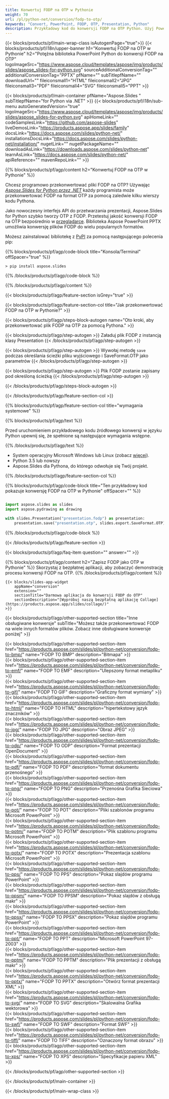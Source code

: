 ```yaml
---
title: Konwertuj FODP na OTP w Pythonie
weight: 70
url: /pl/python-net/conversion/fodp-to-otp/ 
keywords: "Convert, PowerPoint, FODP, OTP, Presentation, Python"
description: Przykładowy kod do konwersji FODP na OTP Python. Użyj PowerPoint Python API do wsadowej konwersji plików FODP na pliki OTP.
---
```


{{< blocks/products/pf/main-wrap-class isAutogenPage="true">}}
{{< blocks/products/pf/i18n/upper-banner h1="Konwertuj FODP na OTP w Pythonie" h2="Potężna biblioteka PowerPoint Python do konwersji FODP na OTP" logoImageSrc="https://www.aspose.cloud/templates/aspose/img/products/slides/aspose_slides-for-python.svg" sourceAdditionalConversionTag="" additionalConversionTag="PPTX" pfName="" subTitlepfName="" downloadUrl="" fileiconsmall1="HTML" fileiconsmall2="JPG" fileiconsmall3="PDF" fileiconsmall4="SVG" fileiconsmall5="PPT" >}}

{{< blocks/products/pf/main-container pfName="Aspose.Slides " subTitlepfName="for Python via .NET" >}}
{{< blocks/products/pf/i18n/sub-menu autoGeneratedVersion="true" logoImageSrc="https://www.aspose.cloud/templates/aspose/img/products/slides/aspose_slides-for-python.svg" apiHomeLink="" codeSamplesLink="https://github.com/aspose-slides" liveDemosLink="https://products.aspose.app/slides/family" docsLink="https://docs.aspose.com/slides/python-net/" installationsDocsLink="https://docs.aspose.com/slides/python-net/installation/" nugetLink="" nugetPackageName="" downloadAsLink="https://downloads.aspose.com/slides/python-net" learnAsLink="https://docs.aspose.com/slides/python-net/" apiReference="" mavenRepoLink="" >}}

{{% blocks/products/pf/agp/content h2="Konwertuj FODP na OTP w Pythonie" %}}

Chcesz programowo przekonwertować pliki FODP na OTP? Używając [*Aspose.Slides for Python przez .NET*](https://products.aspose.com/slides/pl/python-net/) każdy programista może przekonwertować FODP na format OTP za pomocą zaledwie kilku wierszy kodu Pythona.

Jako nowoczesny interfejs API do przetwarzania prezentacji, Aspose.Slides for Python szybko tworzy OTP z FODP. Przetestuj jakość konwersji FODP na OTP bezpośrednio w [przeglądarce](https://products.aspose.app/slides/conversion). Biblioteka Aspose PowerPoint PPTX umożliwia konwersję plików FODP do wielu popularnych formatów.

Możesz zainstalować bibliotekę z [PyPI](https://pypi.org/project/Aspose.Slides/) za pomocą następującego polecenia pip:

{{% blocks/products/pf/agp/code-block title="Konsola/Terminal" offSpacer="true" %}}

```console
> pip install aspose.slides

```

{{% /blocks/products/pf/agp/code-block %}}

{{% /blocks/products/pf/agp/content %}}

{{< blocks/products/pf/agp/feature-section isGrey="true" >}}

{{< blocks/products/pf/agp/feature-section-col title="Jak przekonwertować FODP na OTP w Pythonie?" >}}

{{< blocks/products/pf/agp/steps-block-autogen name="Oto kroki, aby przekonwertować plik FODP na OTP za pomocą Pythona." >}}

{{< blocks/products/pf/agp/step-autogen >}}
Załaduj plik FODP z instancją klasy Presentation
{{< /blocks/products/pf/agp/step-autogen >}}

{{< blocks/products/pf/agp/step-autogen >}}
Wywołaj metodę `save` podczas określania ścieżki pliku wyjściowego i SaveFormat.OTP jako parametrów
{{< /blocks/products/pf/agp/step-autogen >}}

{{< blocks/products/pf/agp/step-autogen >}}
Plik FODP zostanie zapisany pod określoną ścieżką
{{< /blocks/products/pf/agp/step-autogen >}}

{{< /blocks/products/pf/agp/steps-block-autogen >}}

{{< /blocks/products/pf/agp/feature-section-col >}}

{{% blocks/products/pf/agp/feature-section-col title="wymagania systemowe" %}}

{{% blocks/products/pf/agp/text %}}

 Przed uruchomieniem przykładowego kodu źródłowego konwersji w języku Python upewnij się, że spełnione są następujące wymagania wstępne.

{{% /blocks/products/pf/agp/text %}}

- System operacyjny Microsoft Windows lub Linux (zobacz [więcej](https://docs.aspose.com/slides/python-net/system-requirements/)).
- Python 3.5 lub nowszy
- Aspose.Slides dla Pythona, do którego odwołuje się Twój projekt.

{{% /blocks/products/pf/agp/feature-section-col %}}

{{% blocks/products/pf/agp/code-block title="Ten przykładowy kod pokazuje konwersję FODP na OTP w Pythonie" offSpacer="" %}}

```py

import aspose.slides as slides
import aspose.pydrawing as drawing

with slides.Presentation("presentation.fodp") as presentation:
    presentation.save("presentation.otp", slides.export.SaveFormat.OTP)

```
{{% /blocks/products/pf/agp/code-block %}}

{{< /blocks/products/pf/agp/feature-section >}}

{{< blocks/products/pf/agp/faq-item question="" answer="" >}}
 
{{% blocks/products/pf/agp/content h2="Zapisz FODP jako OTP w Pythonie" %}}
Skorzystaj z bezpłatnej aplikacji, aby zobaczyć demonstrację procesu konwersji FODP na OTP. 
{{% /blocks/products/pf/agp/content %}}

<!-- aboutfile Starts -->

<!-- aboutfile Ends -->

    {{< blocks/slides-app-widget 
        appName="conversion"
        extension=""
        sectionTitle="Darmowa aplikacja do konwersji FODP do OTP" 
        sectionDescription="[Wypróbuj naszą bezpłatną aplikację Collage](https://products.aspose.app/slides/collage/)" 
    >}}
    
{{< blocks/products/pf/agp/other-supported-section title="Inne obsługiwane konwersje" subTitle="Możesz także przekonwertować FODP na wiele innych formatów plików. Zobacz inne obsługiwane konwersje poniżej" >}}

{{< blocks/products/pf/agp/other-supported-section-item href="https://products.aspose.com/slides/pl/python-net/conversion/fodp-to-bmp/" name="FODP TO BMP" description="Bitmapa" >}}  
{{< blocks/products/pf/agp/other-supported-section-item href="https://products.aspose.com/slides/pl/python-net/conversion/fodp-to-emf/" name="FODP TO EMF" description="Ulepszony format metapliku" >}}  
{{< blocks/products/pf/agp/other-supported-section-item href="https://products.aspose.com/slides/pl/python-net/conversion/fodp-to-gif/" name="FODP TO GIF" description="Graficzny format wymiany" >}}  
{{< blocks/products/pf/agp/other-supported-section-item href="https://products.aspose.com/slides/pl/python-net/conversion/fodp-to-html/" name="FODP TO HTML" description="hipertekstowy język znaczników" >}}  
{{< blocks/products/pf/agp/other-supported-section-item href="https://products.aspose.com/slides/pl/python-net/conversion/fodp-to-jpg/" name="FODP TO JPG" description="Obraz JPEG" >}}  
{{< blocks/products/pf/agp/other-supported-section-item href="https://products.aspose.com/slides/pl/python-net/conversion/fodp-to-odp/" name="FODP TO ODP" description="Format prezentacji OpenDocument" >}}  
{{< blocks/products/pf/agp/other-supported-section-item href="https://products.aspose.com/slides/pl/python-net/conversion/fodp-to-pdf/" name="FODP TO PDF" description="format dokumentu przenośnego" >}}  
{{< blocks/products/pf/agp/other-supported-section-item href="https://products.aspose.com/slides/pl/python-net/conversion/fodp-to-png/" name="FODP TO PNG" description="Przenośna Grafika Sieciowa" >}}  
{{< blocks/products/pf/agp/other-supported-section-item href="https://products.aspose.com/slides/pl/python-net/conversion/fodp-to-pot/" name="FODP TO POT" description="Pliki szablonów programu Microsoft PowerPoint" >}}  
{{< blocks/products/pf/agp/other-supported-section-item href="https://products.aspose.com/slides/pl/python-net/conversion/fodp-to-potm/" name="FODP TO POTM" description="Plik szablonu programu Microsoft PowerPoint" >}}  
{{< blocks/products/pf/agp/other-supported-section-item href="https://products.aspose.com/slides/pl/python-net/conversion/fodp-to-potx/" name="FODP TO POTX" description="Prezentacja szablonu Microsoft PowerPoint" >}}  
{{< blocks/products/pf/agp/other-supported-section-item href="https://products.aspose.com/slides/pl/python-net/conversion/fodp-to-pps/" name="FODP TO PPS" description="Pokaz slajdów programu PowerPoint" >}}  
{{< blocks/products/pf/agp/other-supported-section-item href="https://products.aspose.com/slides/pl/python-net/conversion/fodp-to-ppsm/" name="FODP TO PPSM" description="Pokaz slajdów z obsługą makr" >}}  
{{< blocks/products/pf/agp/other-supported-section-item href="https://products.aspose.com/slides/pl/python-net/conversion/fodp-to-ppsx/" name="FODP TO PPSX" description="Pokaz slajdów programu PowerPoint" >}}  
{{< blocks/products/pf/agp/other-supported-section-item href="https://products.aspose.com/slides/pl/python-net/conversion/fodp-to-ppt/" name="FODP TO PPT" description="Microsoft PowerPoint 97-2003" >}}  
{{< blocks/products/pf/agp/other-supported-section-item href="https://products.aspose.com/slides/pl/python-net/conversion/fodp-to-pptm/" name="FODP TO PPTM" description="Plik prezentacji z obsługą makr" >}}  
{{< blocks/products/pf/agp/other-supported-section-item href="https://products.aspose.com/slides/pl/python-net/conversion/fodp-to-pptx/" name="FODP TO PPTX" description="Otwórz format prezentacji XML" >}}  
{{< blocks/products/pf/agp/other-supported-section-item href="https://products.aspose.com/slides/pl/python-net/conversion/fodp-to-svg/" name="FODP TO SVG" description="Skalowalna Grafika wektorowa" >}}  
{{< blocks/products/pf/agp/other-supported-section-item href="https://products.aspose.com/slides/pl/python-net/conversion/fodp-to-swf/" name="FODP TO SWF" description="Format SWF" >}}  
{{< blocks/products/pf/agp/other-supported-section-item href="https://products.aspose.com/slides/pl/python-net/conversion/fodp-to-tiff/" name="FODP TO TIFF" description="Oznaczony format obrazu" >}}  
{{< blocks/products/pf/agp/other-supported-section-item href="https://products.aspose.com/slides/pl/python-net/conversion/fodp-to-xps/" name="FODP TO XPS" description="Specyfikacje papieru XML" >}}  


{{< /blocks/products/pf/agp/other-supported-section >}}

{{< /blocks/products/pf/main-container >}}
    
{{< /blocks/products/pf/main-wrap-class >}}